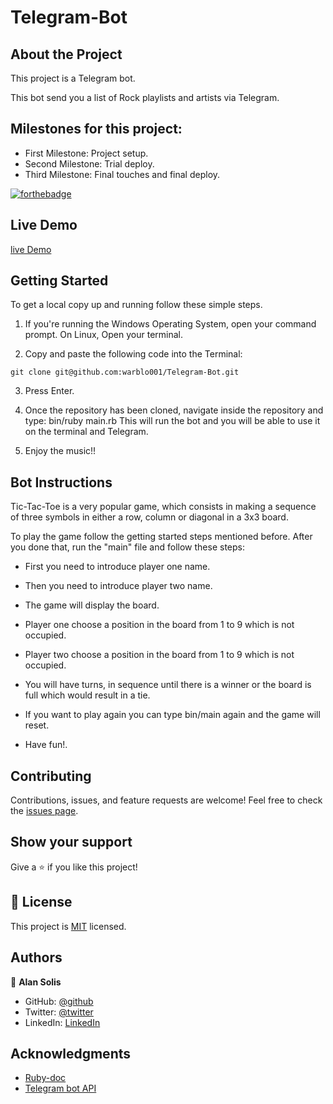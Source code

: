 
# Telegram-Bot

## About the Project

This project is a Telegram bot.

This bot send you a list of Rock playlists and artists via Telegram.


## Milestones for this project:

- First Milestone: Project setup.
- Second Milestone: Trial deploy.
- Third Milestone: Final touches and final deploy.

[![forthebadge](https://forthebadge.com/images/badges/made-with-ruby.svg)](https://forthebadge.com)

## Live Demo

[live Demo](https://repl.it/@AlanSolis/Telegram-Bot)

## Getting Started

To get a local copy up and running follow these simple steps.

1. If you're running the Windows Operating System, open your command prompt. On Linux, Open your terminal.

2. Copy and paste the following code into the Terminal:

 `git clone git@github.com:warblo001/Telegram-Bot.git`

3. Press Enter.

4. Once the repository has been cloned, navigate inside the repository and type: bin/ruby main.rb This will run the bot and you will be able to use it on the terminal and Telegram.

5. Enjoy the music!!

## Bot Instructions

Tic-Tac-Toe is a very popular game, which consists in making a sequence of three symbols in either a row, column or diagonal in a 3x3 board.

To play the game follow the getting started steps mentioned before. After you done that, run the "main" file and follow these steps:

- First you need to introduce player one name.
- Then you need to introduce player two name.
- The game will display the board.
- Player one choose a position in the board from 1 to 9 which is not occupied.
- Player two choose a position in the board from 1 to 9 which is not occupied.

- You will have turns, in sequence until there is a winner or the board is full which would result in a tie.
- If you want to play again you can type bin/main again and the game will reset.
- Have fun!.


## Contributing

Contributions, issues, and feature requests are welcome!
Feel free to check the [issues page](https://github.com/warblo001/Telegram-Bot/issues).

## Show your support

Give a ⭐️ if you like this project!

## 📝 License

This project is [MIT](./LICENSE) licensed.

## Authors

😬 **Alan Solis**

- GitHub: [@github](https://github.com/warblo001)
- Twitter: [@twitter](https://twitter.com/Alan55572391)
- LinkedIn: [LinkedIn](https://www.linkedin.com/in/alan-solis-b567b044/)

## Acknowledgments

- [Ruby-doc](https://ruby-doc.org/core-2.6.5)
- [Telegram bot API](https://core.telegram.org/bots/api)